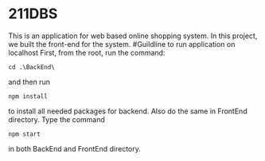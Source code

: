 # 211DBS
This is an application for web based online shopping system. In this project, we built the front-end for the system.
#Guildline to run application on localhost
First, from the root, run the command:
```
cd .\BackEnd\
```
and then run
```
npm install
```
to install all needed packages for backend.
Also do the same in FrontEnd  directory.
Type the command
```
npm start
```
in both BackEnd and FrontEnd directory.

